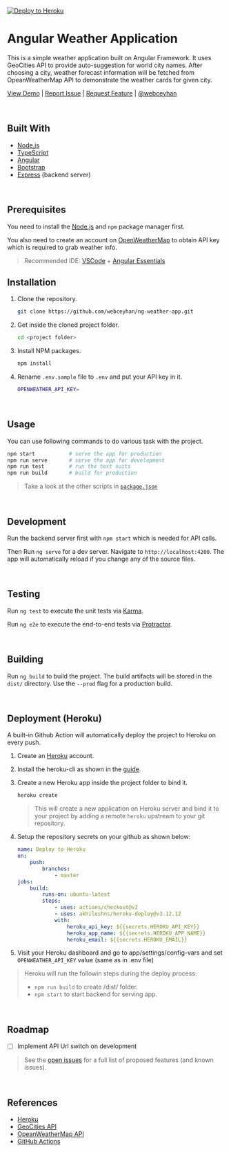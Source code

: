 <!-- AUTOMATION BADGES -->

[![Deploy to Heroku](https://github.com/webceyhan/ng-weather-app/actions/workflows/heroku.yml/badge.svg)](https://github.com/webceyhan/ng-weather-app/actions/workflows/heroku.yml)

<!-- HEADER ///////////////////////////////////////////////////////////// -->

# Angular Weather Application

This is a simple weather application built on Angular Framework.
It uses GeoCities API to provide auto-suggestion for world city names.
After choosing a city, weather forecast information will be fetched from OpeanWeatherMap API to demonstrate the weather cards for given city.

[View Demo](https://webceyhan-ng-weather-app.herokuapp.com) |
[Report Issue](https://github.com/webceyhan/ng-weather-app/issues) |
[Request Feature](https://github.com/webceyhan/ng-weather-app/pulls) |
[@webceyhan](https://twitter.com/webceyhan)

<br>
<!-- BUILT WITH ////////////////////////////////////////////////////////// -->

## Built With

- [Node.js](https://nodejs.dev/)
- [TypeScript](https://www.typescriptlang.org)
- [Angular](https://angular.io/)
- [Bootstrap](https://getbootstrap.com)
- [Express](https://expressjs.com/) (backend server)

<br>
<!-- PREREQUISITES /////////////////////////////////////////////////////// -->

## Prerequisites

You need to install the [Node.js](https://nodejs.dev/)
and `npm` package manager first.

You also need to create an account on [OpenWeatherMap](https://openweathermap.org/) to obtain API key which is required to grab weather info.

> Recommended IDE:
> [VSCode](https://code.visualstudio.com/) + [Angular Essentials](https://marketplace.visualstudio.com/items?itemName=johnpapa.angular-essentials)

## Installation

1. Clone the repository.
   ```sh
   git clone https://github.com/webceyhan/ng-weather-app.git
   ```
2. Get inside the cloned project folder.
   ```sh
   cd <project folder>
   ```
3. Install NPM packages.
   ```sh
   npm install
   ```
4. Rename `.env.sample` file to `.env` and put your API key in it.
   ```sh
   OPENWEATHER_API_KEY=
   ```

<br>
<!-- USAGE /////////////////////////////////////////////////////////////// -->

## Usage

You can use following commands to do various task with the project.

```sh
npm start           # serve the app for production
npm run serve       # serve the app for development
npm run test        # run the test suits
npm run build       # build for production
```

> Take a look at the other scripts in [`package.json`](https://github.com/webceyhan/ng-weather-app/blob/master/package.json)

<br>
<!-- DEVELOPMENT //////////////////// -->

## Development

Run the backend server first with `npm start` which is needed for API calls.

Then Run `ng serve` for a dev server. Navigate to `http://localhost:4200`.
The app will automatically reload if you change any of the source files.

<br>
<!-- TESTING //////////////////////// -->

## Testing

Run `ng test` to execute the unit tests via [Karma](https://karma-runner.github.io).

Run `ng e2e` to execute the end-to-end tests via [Protractor](http://www.protractortest.org/).

<br>
<!-- BUILDING /////////////////////// -->

## Building

Run `ng build` to build the project.
The build artifacts will be stored in the `dist/` directory.
Use the `--prod` flag for a production build.

<br>
<!-- DEPLOYMENT ///////////////////// -->

## Deployment (Heroku)

A built-in Github Action will automatically deploy the project to Heroku on every push.

1. Create an [Heroku](https://www.heroku.com/home) account.

2. Install the heroku-cli as shown in the [guide](https://devcenter.heroku.com/articles/heroku-cli#install-the-heroku-cli).

3. Create a new Heroku app inside the project folder to bind it.

   ```sh
   heroku create
   ```

   > This will create a new application on Heroku server and bind it to your project by adding a remote `heroku` upstream to your git repository.

4. Setup the repository secrets on your github as shown below:
   ```yaml
   name: Deploy to Heroku
   on:
       push:
           branches:
               - master
   jobs:
       build:
           runs-on: ubuntu-latest
           steps:
               - uses: actions/checkout@v2
               - uses: akhileshns/heroku-deploy@v3.12.12
               with:
                   heroku_api_key: ${{secrets.HEROKU_API_KEY}}
                   heroku_app_name: ${{secrets.HEROKU_APP_NAME}}
                   heroku_email: ${{secrets.HEROKU_EMAIL}}
   ```
5. Visit your Heroku dashboard and go to app/settings/config-vars
   and set `OPENWEATHER_API_KEY` value (same as in .env file)

> Heroku will run the followin steps during the deploy process:
>
> - `npm run build` to create /dist/<project-name> folder.
> - `npm start` to start backend for serving app.

<br>
<!-- Roadmap -->

## Roadmap

- [ ] Implement API Url switch on development

> See the [open issues](https://github.com/webceyhan/ng-weather-app/issues) for a full list of proposed features (and known issues).

<br>
<!-- REFERENCES ////////////////////////////////////////////////////////// -->

## References

- [Heroku](https://www.heroku.com)
- [GeoCities API](http://geodb-free-service.wirefreethought.com/v1/geo/cities)
- [OpeanWeatherMap API](https://api.openweathermap.org/data/2.5)
- [GitHub Actions](https://docs.github.com/en/actions)
